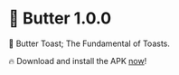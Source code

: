 # 🍞 Butter 1.0.0

🍞 Butter Toast; The Fundamental of Toasts.

🔥 Download and install the APK [now](https://github.com/psyanite/butter/blob/master/docs/buttertoast-1.0.0.apk)!
